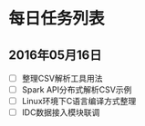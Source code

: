 # 每日任务列表

## 2016年05月16日

- [ ] 整理CSV解析工具用法
- [ ] Spark API分布式解析CSV示例
- [ ] Linux环境下C语言编译方式整理
- [ ] IDC数据接入模块联调